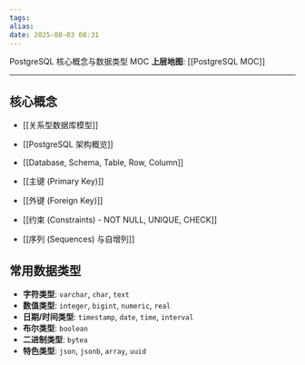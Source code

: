 ```yaml
---
tags: 
alias: 
date: 2025-08-03 08:31
---
```


PostgreSQL 核心概念与数据类型 MOC
**上层地图**: [[PostgreSQL MOC]]

---
## 核心概念

- [[关系型数据库模型]]

- [[PostgreSQL 架构概览]]

- [[Database, Schema, Table, Row, Column]]

- [[主键 (Primary Key)]]

- [[外键 (Foreign Key)]]

- [[约束 (Constraints) - NOT NULL, UNIQUE, CHECK]]

- [[序列 (Sequences) 与自增列]]

## 常用数据类型
- **字符类型**: `varchar`, `char`, `text`
- **数值类型**: `integer`, `bigint`, `numeric`, `real`
- **日期/时间类型**: `timestamp`, `date`, `time`, `interval`
- **布尔类型**: `boolean`
- **二进制类型**: `bytea`
- **特色类型**: `json`, `jsonb`, `array`, `uuid`